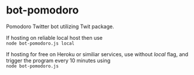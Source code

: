 # bot-pomodoro
Pomodoro Twitter bot utilizing Twit package.

If hosting on reliable local host then use  
```node bot-pomodoro.js local```

If hosting for free on Heroku or similiar services, use without *local* flag,
and trigger the program every 10 minutes using  
```node bot-pomodoro.js```
